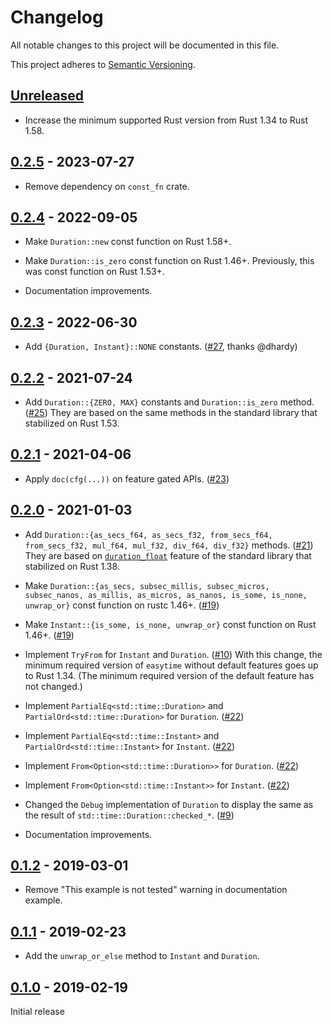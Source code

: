 # Changelog

All notable changes to this project will be documented in this file.

This project adheres to [Semantic Versioning](https://semver.org).

<!--
Note: In this file, do not use the hard wrap in the middle of a sentence for compatibility with GitHub comment style markdown rendering.
-->

## [Unreleased]

- Increase the minimum supported Rust version from Rust 1.34 to Rust 1.58.

## [0.2.5] - 2023-07-27

- Remove dependency on `const_fn` crate.

## [0.2.4] - 2022-09-05

- Make `Duration::new` const function on Rust 1.58+.

- Make `Duration::is_zero` const function on Rust 1.46+. Previously, this was const function on Rust 1.53+.

- Documentation improvements.

## [0.2.3] - 2022-06-30

- Add `{Duration, Instant}::NONE` constants. ([#27](https://github.com/taiki-e/easytime/pull/27), thanks @dhardy)

## [0.2.2] - 2021-07-24

- Add `Duration::{ZERO, MAX}` constants and `Duration::is_zero` method. ([#25](https://github.com/taiki-e/easytime/pull/25))
  They are based on the same methods in the standard library that stabilized on Rust 1.53.

## [0.2.1] - 2021-04-06

- Apply `doc(cfg(...))` on feature gated APIs. ([#23](https://github.com/taiki-e/easytime/pull/23))

## [0.2.0] - 2021-01-03

- Add `Duration::{as_secs_f64, as_secs_f32, from_secs_f64, from_secs_f32, mul_f64, mul_f32, div_f64, div_f32}` methods. ([#21](https://github.com/taiki-e/easytime/pull/21))
  They are based on [`duration_float`](https://github.com/rust-lang/rust/issues/54361) feature of the standard library that stabilized on Rust 1.38.

- Make `Duration::{as_secs, subsec_millis, subsec_micros, subsec_nanos, as_millis, as_micros, as_nanos, is_some, is_none, unwrap_or}` const function on rustc 1.46+. ([#19](https://github.com/taiki-e/easytime/pull/19))

- Make `Instant::{is_some, is_none, unwrap_or}` const function on Rust 1.46+. ([#19](https://github.com/taiki-e/easytime/pull/19))

- Implement `TryFrom` for `Instant` and `Duration`. ([#10](https://github.com/taiki-e/easytime/pull/10))
  With this change, the minimum required version of `easytime` without default features goes up to Rust 1.34.
  (The minimum required version of the default feature has not changed.)

- Implement `PartialEq<std::time::Duration>` and `PartialOrd<std::time::Duration>` for `Duration`. ([#22](https://github.com/taiki-e/easytime/pull/22))

- Implement `PartialEq<std::time::Instant>` and `PartialOrd<std::time::Instant>` for `Instant`. ([#22](https://github.com/taiki-e/easytime/pull/22))

- Implement `From<Option<std::time::Duration>>` for `Duration`. ([#22](https://github.com/taiki-e/easytime/pull/22))

- Implement `From<Option<std::time::Instant>>` for `Instant`. ([#22](https://github.com/taiki-e/easytime/pull/22))

- Changed the `Debug` implementation of `Duration` to display the same as the result of `std::time::Duration::checked_*`. ([#9](https://github.com/taiki-e/easytime/pull/9))

- Documentation improvements.

## [0.1.2] - 2019-03-01

- Remove "This example is not tested" warning in documentation example.

## [0.1.1] - 2019-02-23

- Add the `unwrap_or_else` method to `Instant` and `Duration`.

## [0.1.0] - 2019-02-19

Initial release

[Unreleased]: https://github.com/taiki-e/easytime/compare/v0.2.5...HEAD
[0.2.5]: https://github.com/taiki-e/easytime/compare/v0.2.4...v0.2.5
[0.2.4]: https://github.com/taiki-e/easytime/compare/v0.2.3...v0.2.4
[0.2.3]: https://github.com/taiki-e/easytime/compare/v0.2.2...v0.2.3
[0.2.2]: https://github.com/taiki-e/easytime/compare/v0.2.1...v0.2.2
[0.2.1]: https://github.com/taiki-e/easytime/compare/v0.2.0...v0.2.1
[0.2.0]: https://github.com/taiki-e/easytime/compare/v0.1.2...v0.2.0
[0.1.2]: https://github.com/taiki-e/easytime/compare/v0.1.1...v0.1.2
[0.1.1]: https://github.com/taiki-e/easytime/compare/v0.1.0...v0.1.1
[0.1.0]: https://github.com/taiki-e/easytime/releases/tag/v0.1.0
